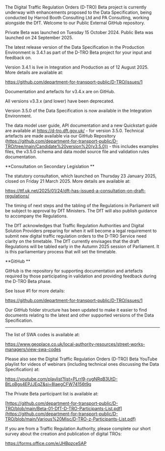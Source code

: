 The Digital Traffic Regulation Orders (D-TRO) Beta project is currently underway with enhancements proposed to the Data Specification, being conducted by Harrod Booth Consulting Ltd and PA Consulting, working alongside the DfT. Welcome to our Public External GitHub repository.

Private Beta was launched on Tuesday 15 October 2024. Public Beta was launched on 24 September 2025.
 
The latest release version of the Data Specification in the Production Environment is 3.4.1 as part of the D-TRO Beta project for your input and feedback on.

Version 3.4.1 is live in Integration and Production as of 12 August 2025. More details are available at:

https://github.com/department-for-transport-public/D-TRO/issues/1

Documentation and artefacts for v3.4.x are on GitHub. 

All versions v3.3.x (and lower) have been deprecated. 

Version 3.5.0 of the Data Specification is now available in the Integration Environment.

The data model user guide, API documentation and a new Quickstart guide are available at https://d-tro.dft.gov.uk/ - for version 3.5.0. Technical artefacts are made available via our GitHub Repository (https://github.com/department-for-transport-public/D-TRO/tree/main/Candidate%20version%20(v3.5.0)) - this includes examples files, the v3.5.0 schema and data model source file and validation rules documentation.

**Consultation on Secondary Legislation
**

The statutory consultation, which launched on Thursday 23 January 2025, closed on Friday 21 March 2025. More details are available at:

https://ttf.uk.net/2025/01/24/dft-has-issued-a-consultation-on-draft-regulations/

The timing of next steps and the tabling of the Regulations in Parliament will be subject to approval by DfT Ministers. The DfT will also publish guidance to accompany the Regulations.  
 
The DfT acknowledges that Traffic Regulation Authorities and Digital Solution Providers preparing for when it will become a legal requirement to submit new digital traffic regulation orders to the D-TRO Service need clarity on the timetable. The DfT currently envisages that the draft Regulations will be tabled early in the Autumn 2025 session of Parliament. It is this parliamentary process that will set the timetable. 

**GitHub
**

GitHub is the repository for supporting documentation and artefacts required by those participating in validation and providing feedback during the D-TRO Beta phase.
 
See Issue #1 for more details:

https://github.com/department-for-transport-public/D-TRO/issues/1

Our GitHub folder structure has been updated to make it easier to find documents relating to the latest and other supported versions of the Data Specification. 

---

The list of SWA codes is available at:

https://www.geoplace.co.uk/local-authority-resources/street-works-managers/view-swa-codes

Please also see the Digital Traffic Regulation Orders (D-TRO) Beta YouTube playlist for videos of webinars (including technical ones discussing the Data Specification) at:
 
https://youtube.com/playlist?list=PLrrl9-rugNRqB3UtD-BtLoBgs4EPJJEqZ&si=8laegCFW74156t9q

The Private Beta participant list is available at:

[https://github.com/department-for-transport-public/D-TRO/blob/main/Beta-01-DfT-D-TRO-Participants-List.pdf](https://github.com/department-for-transport-public/D-TRO/blob/main/Various%20Misc/D-TRO-z-Participants-List.pdf)

If you are from a Traffic Regulation Authority, please complete our short survey about the creation and publication of digital TROs:

https://forms.office.com/e/JHBpzceSAP
